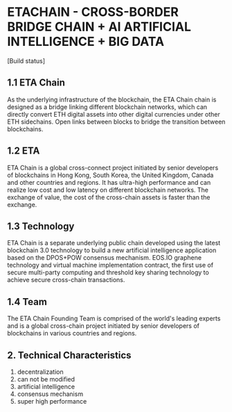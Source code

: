 # ETACHAIN - CROSS-BORDER BRIDGE CHAIN + AI ARTIFICIAL INTELLIGENCE + BIG DATA

[Build status]

## 1.1 ETA Chain
As the underlying infrastructure of the blockchain, the ETA Chain chain is designed as a bridge linking different blockchain networks, which can directly convert ETH digital assets into other digital currencies under other ETH sidechains. Open links between blocks to bridge the transition between blockchains.

## 1.2 ETA
ETA Chain is a global cross-connect project initiated by senior developers of blockchains in Hong Kong, South Korea, the United Kingdom, Canada and other countries and regions. It has ultra-high performance and can realize low cost and low latency on different blockchain networks. The exchange of value, the cost of the cross-chain assets is faster than the exchange.

## 1.3 Technology
ETA Chain is a separate underlying public chain developed using the latest blockchain 3.0 technology to build a new artificial intelligence application based on the DPOS+POW consensus mechanism. EOS.IO graphene technology and virtual machine implementation contract, the first use of secure multi-party computing and threshold key sharing technology to achieve secure cross-chain transactions.

## 1.4 Team
The ETA Chain Founding Team is comprised of the world's leading experts and is a global cross-chain project initiated by senior developers of blockchains in various countries and regions.

## 2. Technical Characteristics
1. decentralization
2. can not be modified
3. artificial intelligence
4. consensus mechanism
5. super high performance
